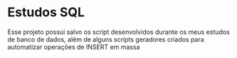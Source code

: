 ﻿# Estudos SQL

 Esse projeto possui salvo os script desenvolvidos durante os meus estudos de banco de dados, além de alguns scripts geradores criados para automatizar operações de INSERT em massa

